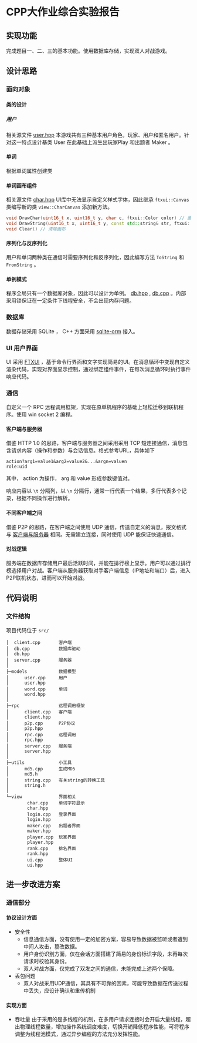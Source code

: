 # CPP大作业综合实验报告

## 实现功能

完成题目一、二、三的基本功能。使用数据库存储，实现双人对战游戏。

## 设计思路

### 面向对象

#### 类的设计

##### 用户

相关源文件 [user.hpp](./src/models/user.hpp)
本游戏共有三种基本用户角色，玩家、用户和匿名用户。针对这一特点设计基类 User 在此基础上派生出玩家Play 和出题者 Maker 。

#### 单词

根据单词属性创建类

#### 单词画布组件

相关源文件 [char.hpp](./src/view/char.hpp)
UI库中无法显示自定义样式字体，因此继承 `ftxui::Canvas` 类编写新的类 `view::CharCanvas` 添加新方法。

```c++
void DrawChar(uint16_t x, uint16_t y, char c, ftxui::Color color) // 画大字
void DrawString(uint16_t x, uint16_t y, const std::string& str, ftxui::Color color) // 画大字字符串
void Clear() // 清除画布
```

#### 序列化与反序列化

用户和单词两种类在通信时需要序列化和反序列化，因此编写方法 `ToString` 和 `FromString` 。

#### 单例模式

程序全局只有一个数据库对象，因此可以设计为单例。 [db.hpp](./src/db.hpp) , [db.cpp](./src/db.cpp) 。内部采用锁保证在一定条件下线程安全，不会出现内存问题。

### 数据库

数据存储采用 SQLite ， C++ 方面采用 [sqlite-orm](https://github.com/fnc12/sqlite_orm) 接入。

### UI 用户界面

UI 采用 [FTXUI](https://github.com/ArthurSonzogni/FTXUI) ，基于命令行界面和文字实现简易的UI。在消息循环中变现自定义渲染代码，实现对界面显示控制，通过绑定组件事件，在每次消息循环时执行事件响应代码。

### 通信

自定义一个 RPC 远程调用框架，实现在原单机程序的基础上轻松迁移到联机程序。使用 win socket 2 编程。

#### 客户端与服务器

借鉴 HTTP 1.0 的思路，客户端与服务器之间采用采用 TCP 短连接通信，消息包含请求内容（操作和参数）与会话信息。格式参考URL，具体如下

```text
action?arg1=value1&arg2=value2&...&argn=valuen
role:uid
```

其中， action 为操作， arg 和 value 形成参数键值对。

响应内容以 `\t` 分隔列，以 `\n` 分隔行，通常一行代表一个结果，多行代表多个记录，根据不同操作进行解析。

#### 不同客户端之间

借鉴 P2P 的思路，在客户端之间使用 UDP 通信，传送自定义的消息，报文格式与 [客户端与服务器](#客户端与服务器) 相同。无需建立连接，同时使用 UDP 能保证快速通信。

#### 对战逻辑

服务端在数据库存储用户最后活跃时间，并能在排行榜上显示。用户可以通过排行榜选择用户对战。客户端从服务器获取对手客户端信息（IP地址和端口）后，进入P2P联机状态，进而可以开始对战。

## 代码说明

### 文件结构

项目代码位于 `src/`

```text
│  client.cpp       客户端
│  db.cpp           数据库驱动
│  db.hpp
│  server.cpp       服务器
│  
├─models            数据模型
│      user.cpp     用户
│      user.hpp
│      word.cpp     单词
│      word.hpp
│      
├─rpc               远程调用框架
│      client.cpp   客户端
│      client.hpp
│      p2p.cpp      P2P协议
│      p2p.hpp
│      rpc.cpp      远程调用
│      rpc.hpp
│      server.cpp   服务端
│      server.hpp
│      
├─utils             小工具
│      md5.cpp      生成MD5
│      md5.h
│      string.cpp   有关string的转换工具
│      string.h
│      
└─view              界面相关
        char.cpp    单词字符显示
        char.hpp
        login.cpp   登录界面
        login.hpp
        maker.cpp   出题者界面
        maker.hpp
        player.cpp  玩家界面
        player.hpp
        rank.cpp    排名界面
        rank.hpp
        ui.cpp      整体UI
        ui.hpp
```

## 进一步改进方案

### 通信部分

#### 协议设计方面

- 安全性
  - 信息通信方面，没有使用一定的加密方案，容易导致数据被监听或者遭到中间人攻击，篡改数据。
  - 用户身份识别方面，仅在会话方面搭建了简易的身份标识字段，未再每次请求时校验其身份。
  - 双人对战方面，仅完成了双发之间的通信，未能完成上述两个保障。
- 丢包问题
  - 双人对战采用UDP通信，其具有不可靠的因素，可能导致数据在传送过程中丢失，应设计确认和重传机制

#### 实现方面

- 吞吐量
  由于采用的是多线程的机制，在多用户请求连接时会开启大量线程，超出物理线程数量，增加操作系统调度难度，切换开销降低程序性能，可将程序调整为线程池模式，通过异步编程的方法充分发挥性能。
